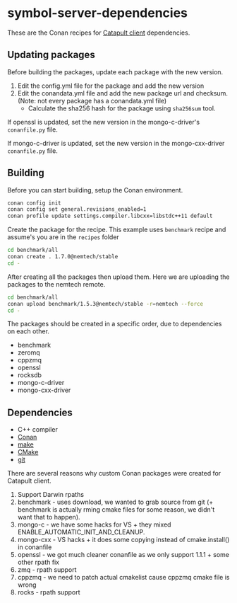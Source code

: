 # symbol-server-dependencies

These are the Conan recipes for [Catapult client](https://github.com/symbol/symbol/tree/main/client/catapult) dependencies.

## Updating packages

Before building the packages, update each package with the new version.
1. Edit the config.yml file for the package and add the new version
2. Edit the conandata.yml file and add the new package url and checksum. (Note: not every package has a conandata.yml file)
	- Calculate the sha256 hash for the package using ``sha256sum`` tool.

If openssl is updated, set the new version in the mongo-c-driver's ``conanfile.py`` file.

If mongo-c-driver is updated, set the new version in the mongo-cxx-driver ``conanfile.py`` file.

## Building

Before you can start building, setup the Conan environment.

```sh
conan config init
conan config set general.revisions_enabled=1
conan profile update settings.compiler.libcxx=libstdc++11 default
```

Create the package for the recipe.
This example uses ``benchmark`` recipe and assume's you are in the ``recipes`` folder

```sh
cd benchmark/all
conan create . 1.7.0@nemtech/stable
cd -
```

After creating all the packages then upload them.
Here we are uploading the packages to the nemtech remote.

```sh
cd benchmark/all
conan upload benchmark/1.5.3@nemtech/stable -r=nemtech --force
cd -
```

The packages should be created in a specific order, due to dependencies on each other.
* benchmark
* zeromq
* cppzmq
* openssl
* rocksdb
* mongo-c-driver
* mongo-cxx-driver

## Dependencies

- C++ compiler
- [Conan](https://conan.io/)
- [make](https://en.wikipedia.org/wiki/Make_(software))
- [CMake](https://cmake.org/)
- [git](https://git-scm.com/)

There are several reasons why custom Conan packages were created for Catapult client.
1. Support Darwin rpaths
2. benchmark - uses download, we wanted to grab source from git (+ benchmark is actually rming cmake files for some reason, we didn't want that to happen).
3. mongo-c - we have some hacks for VS + they mixed ENABLE_AUTOMATIC_INIT_AND_CLEANUP.
4. mongo-cxx - VS hacks + it does some copying instead of cmake.install() in conanfile
5. openssl - we got much cleaner conanfile as we only support 1.1.1 + some other rpath fix
6. zmq - rpath support
7. cppzmq - we need to patch actual cmakelist cause cppzmq cmake file is wrong
8. rocks - rpath support
